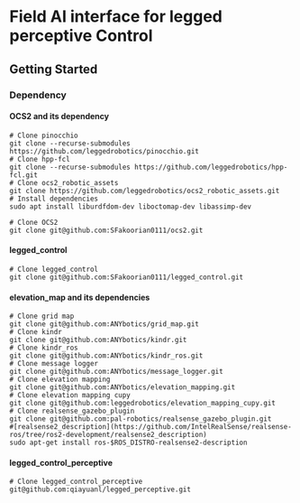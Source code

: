 # Field AI interface for legged perceptive Control


## Getting Started
### Dependency

#### OCS2 and its dependency
```
# Clone pinocchio
git clone --recurse-submodules https://github.com/leggedrobotics/pinocchio.git
# Clone hpp-fcl
git clone --recurse-submodules https://github.com/leggedrobotics/hpp-fcl.git
# Clone ocs2_robotic_assets
git clone https://github.com/leggedrobotics/ocs2_robotic_assets.git
# Install dependencies
sudo apt install liburdfdom-dev liboctomap-dev libassimp-dev

# Clone OCS2
git clone git@github.com:SFakoorian0111/ocs2.git
```

#### legged_control
```
# Clone legged_control
git clone git@github.com:SFakoorian0111/legged_control.git
```
#### elevation_map and its dependencies
```
# Clone grid map
git clone git@github.com:ANYbotics/grid_map.git
# Clone kindr
git clone git@github.com:ANYbotics/kindr.git
# Clone kindr_ros
git clone git@github.com:ANYbotics/kindr_ros.git
# Clone message logger
git clone git@github.com:ANYbotics/message_logger.git
# Clone elevation mapping
git clone git@github.com:ANYbotics/elevation_mapping.git
# Clone elevation mapping cupy
git clone git@github.com:leggedrobotics/elevation_mapping_cupy.git
# Clone realsense_gazebo_plugin
git clone git@github.com:pal-robotics/realsense_gazebo_plugin.git
#[realsense2_description](https://github.com/IntelRealSense/realsense-ros/tree/ros2-development/realsense2_description)
sudo apt-get install ros-$ROS_DISTRO-realsense2-description
```
#### legged_control_perceptive
```
# Clone legged_control_perceptive
git@github.com:qiayuanl/legged_perceptive.git
```
